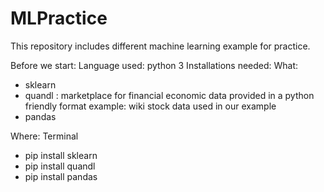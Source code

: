 # MLPractice
This repository includes different machine learning example for practice. 

Before we start: 
Language used: python 3
Installations needed: 
What: 
- sklearn 
- quandl : marketplace for financial economic data provided in a python friendly format 
	example: wiki stock data used in our example 
- pandas

Where: Terminal 
- pip install sklearn 
- pip install quandl 
- pip install pandas
